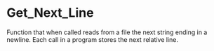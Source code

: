 # Get_Next_Line
Function that when called reads from a file the next string ending in a newline. Each call in a program stores the next relative line.
